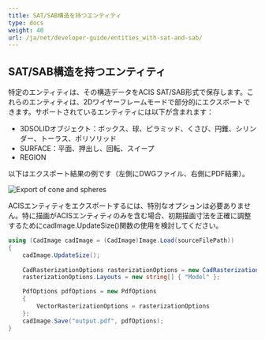 ```yaml
---
title: SAT/SAB構造を持つエンティティ
type: docs
weight: 40
url: /ja/net/developer-guide/entities_with-sat-and-sab/
---
```


## **SAT/SAB構造を持つエンティティ**

特定のエンティティは、その構造データをACIS SAT/SAB形式で保存します。これらのエンティティは、2Dワイヤーフレームモードで部分的にエクスポートできます。サポートされているエンティティには以下が含まれます：

*	3DSOLIDオブジェクト：ボックス、球、ピラミッド、くさび、円錐、シリンダー、トーラス、ポリソリッド
*	SURFACE：平面、押出し、回転、スイープ
*	REGION

以下はエクスポート結果の例です（左側にDWGファイル、右側にPDF結果）。

![Export of cone and spheres](/_assets/guide/coneAndSpheres.png)

ACISエンティティをエクスポートするには、特別なオプションは必要ありません。特に描画がACISエンティティのみを含む場合、初期描画寸法を正確に調整するためにcadImage.UpdateSize()関数の使用を検討してください。

```csharp
using (CadImage cadImage = (CadImage)Image.Load(sourceFilePath))
{
	cadImage.UpdateSize();
	
	CadRasterizationOptions rasterizationOptions = new CadRasterizationOptions();
	rasterizationOptions.Layouts = new string[] { "Model" };

	PdfOptions pdfOptions = new PdfOptions
	{
		VectorRasterizationOptions = rasterizationOptions
	};
	cadImage.Save("output.pdf", pdfOptions);
}
```
